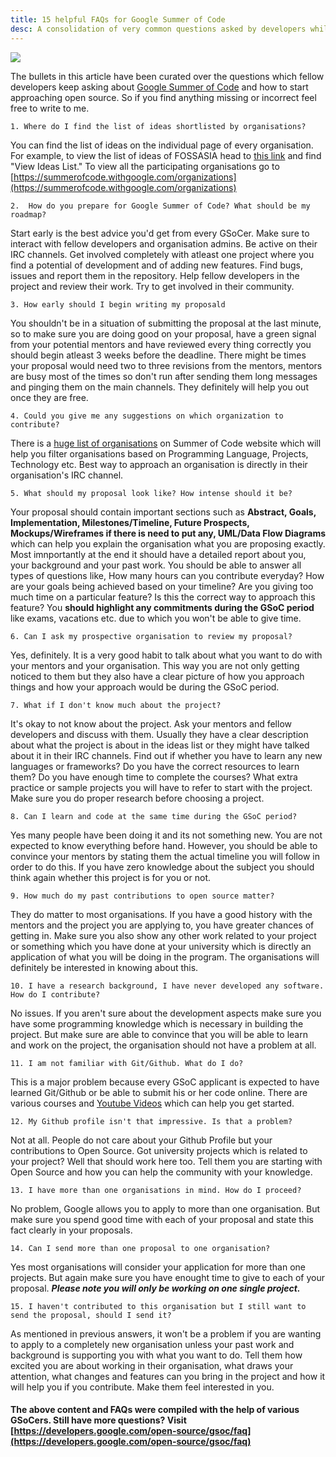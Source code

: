 ```yaml
---
title: 15 helpful FAQs for Google Summer of Code
desc: A consolidation of very common questions asked by developers while applying before GSoC.
---
```



<img src ="https://camo.githubusercontent.com/ed508e9c66d718f76333215a139af24f8bb8fa8d/68747470733a2f2f6d75736573636f72652e6f72672f73697465732f6d75736573636f72652e6f72672f66696c65732f4361707475726525323064253237652543432538316372616e253230323031362d30332d303125323030392e34382e31315f302e706e67">
 
The bullets in this article have been curated over the questions which fellow developers keep asking about [Google Summer of Code](https://summerofcode.withgoogle.com/) and how to start approaching open source. So if you find anything missing or incorrect feel free to write to me.

    1. Where do I find the list of ideas shortlisted by organisations?

You can find the list of ideas on the individual page of every organisation.
For example, to view the list of ideas of FOSSASIA head to [this link](https://summerofcode.withgoogle.com/organizations/4799958788603904/) and find "View Ideas List." To view all the participating organisations go to  [https://summerofcode.withgoogle.com/organizations](https://summerofcode.withgoogle.com/organizations)

    2.  How do you prepare for Google Summer of Code? What should be my roadmap?

Start early is the best advice you'd get from every GSoCer. Make sure to interact with fellow developers and organisation admins. Be active on their IRC channels. Get involved completely with atleast one project where you find a potential of development and of adding new features. Find bugs, issues and report them in the repository. Help fellow developers in the project and review their work. Try to get involved in their community.

    3. How early should I begin writing my proposald

You shouldn't be in a situation of submitting the proposal at the last minute, so to make sure you are doing good on your proposal, have a green signal from your potential mentors  and have reviewed every thing correctly you should begin atleast 3 weeks before the deadline. There might be times your proposal would need two to three revisions from the mentors, mentors are busy most of the times so don't run after sending them long messages and pinging them on the main channels. They definitely will help you out once they are free.

    4. Could you give me any suggestions on which organization to contribute?

There is a [huge list of organisations](https://summerofcode.withgoogle.com/organizations/) on Summer of Code website which will help you filter organisations based on Programming Language, Projects, Technology etc. Best way to approach an organisation is directly in their organisation's IRC channel.

    5. What should my proposal look like? How intense should it be?

Your proposal should contain important sections such as **Abstract, Goals, Implementation, Milestones/Timeline, Future Prospects, Mockups/Wireframes if there is need to put any, UML/Data Flow Diagrams** which can help you explain the organisation what you are proposing exactly.
Most imnportantly at the end it should have a detailed report about you, your background and your past work. You should be able to answer all types of questions like, How many hours can you contribute everyday? How are your goals being achieved based on your timeline? Are you giving too much time on a particular feature? Is this the correct way to approach this feature? You **should highlight any commitments during the GSoC period** like exams, vacations etc. due to which you won't be able to give time.

    6. Can I ask my prospective organisation to review my proposal?

Yes, definitely. It is a very good habit to talk about what you want to do with your mentors and your organisation. This way you are not only getting noticed to them but they also have a clear picture of how you approach things and how your approach would be during the GSoC period. 

    7. What if I don't know much about the project?

It's okay to not know about the project. Ask your mentors and fellow developers and discuss with them. Usually they have a clear description about what the project is about in the ideas list or they might have talked about it in their IRC channels. Find out if whether you have to learn any new languages or frameworks? Do you have the correct resources to learn them? Do you have enough time to complete the courses? What extra practice or sample projects you will have to refer to start with the project. Make sure you do proper research before choosing a project. 

    8. Can I learn and code at the same time during the GSoC period?

Yes many people have been doing it and its not something new. You are not expected to know everything before hand. However, you should be able to convince your mentors by stating them the actual timeline you will follow in order to do this. If you have zero knowledge about the subject you should think again whether this project is for you or not. 

    9. How much do my past contributions to open source matter?

They do matter to most organisations. If you have a good history with the mentors and the project you are applying to, you have greater chances of getting in. Make sure you also show any other work related to your project or something which you have done at your university which is directly an application of what you will be doing in the program. The organisations will definitely be interested in knowing about this.

    10. I have a research background, I have never developed any software. 
    How do I contribute?

No issues. If you aren't sure about the development aspects make sure you have some programming knowledge which is necessary in building the project. But make sure are able to convince that you will be able to learn and work on the project, the organisation should not have a problem at all.

    11. I am not familiar with Git/Github. What do I do?

This is a major problem because every GSoC applicant is expected to have learned Git/Github or be able to submit his or her code online. There are various courses and [Youtube Videos](https://www.youtube.com/results?search_query=git+101&page=&utm_source=opensearch) which can help you get started.

    12. My Github profile isn't that impressive. Is that a problem?

Not at all. People do not care about your Github Profile but your contributions to Open Source. Got university projects which is related to your project? Well that should work here too. Tell them you are starting with Open Source and how you can help the community with your knowledge.

    13. I have more than one organisations in mind. How do I proceed?

No problem, Google allows you to apply to more than one organisation. But make sure you spend good time with each of your proposal and state this fact clearly in your proposals. 

    14. Can I send more than one proposal to one organisation?

Yes most organisations will consider your application for more than one projects. But again make sure you have enought time to give to each of your proposal. ***Please note you will only be working on one single project.***

    15. I haven't contributed to this organisation but I still want to 
    send the proposal, should I send it?

As mentioned in previous answers, it won't be a problem if you are wanting to apply to a completely new organisation unless your past work and background is supporting you with what you want to do. Tell them how excited you are about working in their organisation, what draws your attention, what changes and features can you bring in the project and how it will help you if you contribute. Make them feel interested in you.

#### The above content and FAQs were compiled with the help of various GSoCers. Still have more questions? Visit [https://developers.google.com/open-source/gsoc/faq](https://developers.google.com/open-source/gsoc/faq)
